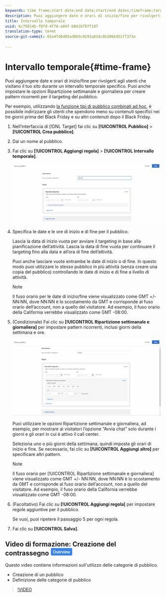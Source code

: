 ```yaml
---
keywords: time frame;start date;end date;start/end dates;timeframe;target schedule;week parting;day parting;parting
description: Puoi aggiungere date e orari di inizio/fine per rivolgerti agli utenti che visitano il tuo sito durante un intervallo temporale specifico. Puoi anche impostare le opzioni Ripartizione settimanale e giornaliera per creare pattern ricorrenti per il targeting del pubblico.
title: Intervallo temporale
uuid: 6c75014b-f0fd-4f76-a84f-b841bf87f1d7
translation-type: tm+mt
source-git-commit: 65a4fd0d05ad065c9291a83dc0b3066451f7373e

---
```



# Intervallo temporale{#time-frame}

Puoi aggiungere date e orari di inizio/fine per rivolgerti agli utenti che visitano il tuo sito durante un intervallo temporale specifico. Puoi anche impostare le opzioni Ripartizione settimanale e giornaliera per creare pattern ricorrenti per il targeting del pubblico.

Per esempio, utilizzando [la funzione tipi di pubblico combinati ad hoc](../../../c-target/combining-multiple-audiences.md#concept_A7386F1EA4394BD2AB72399C225981E5), è possibile indirizzare gli utenti che spendono meno su contenuti specifici nei tre giorni prima del Black Friday e su altri contenuti dopo il Black Friday.

1. Nell’interfaccia di [!DNL Target] fai clic su **[!UICONTROL Pubblico]** > **[!UICONTROL Crea pubblico]**.
1. Dai un nome al pubblico.
1. Fai clic su **[!UICONTROL Aggiungi regola]** > **[!UICONTROL Intervallo temporale]**.

   ![](assets/target_timeframe_dialog.png)

1. Specifica le date e le ore di inizio e di fine per il pubblico.

   Lascia la data di inizio vuota per avviare il targeting in base alla pianificazione dellʼattività. Lascia la data di fine vuota per continuare il targeting fino alla data e allʼora di fine dellʼattività.

   Puoi anche lasciare vuote entrambe le date di inizio o di fine. In questo modo puoi utilizzare lo stesso pubblico in più attività (senza creare una copia del pubblico) controllando le date di inizio e di fine a livello di attività.

   >[!NOTE]
   >
   >Il fuso orario per le date di inizio/fine viene visualizzato come GMT +/- NN:NN, dove NN:NN è lo scostamento da GMT e corrisponde al fuso orario dell’account, non a quello del visitatore. Ad esempio, il fuso orario della California verrebbe visualizzato come GMT -08:00.

1. (Condizionale) Fai clic su **[!UICONTROL Ripartizione settimanale e giornaliera]** per impostare pattern ricorrenti, inclusi giorni della settimana e ore.

   ![Ripartizione settimanale e giornaliera](assets/week_and_day_parting.png)

   Puoi utilizzare le opzioni Ripartizione settimanale e giornaliera, ad esempio, per mostrare ai visitatori lʼopzione “Avvia chat” solo durante i giorni e gli orari in cui è attivo il call center.

   Seleziona uno o più giorni della settimana, quindi imposta gli orari di inizio e fine. Se necessario, fai clic su **[!UICONTROL Aggiungi altro]** per specificare altri pattern.

   >[!NOTE]
   >
   >Il fuso orario per [!UICONTROL Ripartizione settimanale e giornaliera] viene visualizzato come GMT +/- NN:NN, dove NN:NN è lo scostamento da GMT e corrisponde al fuso orario dellʼaccount, non a quello del visitatore. Ad esempio, il fuso orario della California verrebbe visualizzato come GMT -08:00.

1. (Facoltativo) Fai clic su **[!UICONTROL Aggiungi regola]** per impostare regole aggiuntive per il pubblico.

   Se vuoi, puoi ripetere il passaggio 5 per ogni regola.

1. Fai clic su **[!UICONTROL Salva]**.

## Video di formazione: Creazione del contrassegno ![Panoramica pubblico](/help/assets/overview.png)

Questo video contiene informazioni sull&#39;utilizzo delle categorie di pubblico.

* Creazione di un pubblico
* Definizione delle categorie di pubblico

>[!VIDEO](https://video.tv.adobe.com/v/17392)
